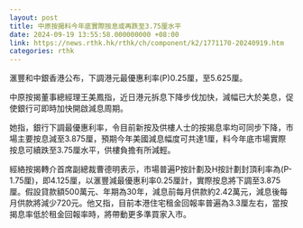 ```yaml
---
layout: post
title: 中原按揭料今年底實際按息或再跌至3.75厘水平
date: 2024-09-19 13:55:58.000000000 +08:00
link: https://news.rthk.hk/rthk/ch/component/k2/1771170-20240919.htm
categories: rthk
---
```


滙豐和中銀香港公布，下調港元最優惠利率(P)0.25厘，至5.625厘。

中原按揭董事總經理王美鳳指，近日港元拆息下降步伐加快，減幅已大於美息，促使銀行可即時加快開啟減息周期。

她指，銀行下調最優惠利率，令目前新按及供樓人士的按揭息率均可同步下降，市場主要按息減至3.875厘，預期今年美國減息幅度可共達1厘，料今年底市場實際按息可續跌至3.75厘水平，供樓負擔有所減輕。

經絡按揭轉介首席副總裁曹德明表示，市場普遍P按計劃及H按計劃封頂利率為(P-1.75厘)，即4.125厘，以滙豐減最優惠利率0.25厘計，實際按息將下調至3.875厘。假設貸款額500萬元、年期為30年，減息前每月供款約2.42萬元，減息後每月供款將減少720元。他又指，目前本港住宅租金回報率普遍為3.3厘左右，當按揭息率低於租金回報率時，將帶動更多準買家入市。
